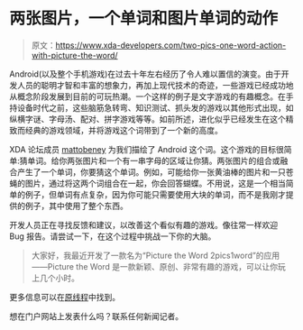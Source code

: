 # 两张图片，一个单词和图片单词的动作

> 原文：<https://www.xda-developers.com/two-pics-one-word-action-with-picture-the-word/>

Android(以及整个手机游戏)在过去十年左右经历了令人难以置信的演变。由于开发人员的聪明才智和丰富的想象力，再加上现代技术的奇迹，一些游戏已经成功地从概念阶段发展到目前的可玩热潮。一个这样的例子是文字游戏的有趣概念。在手持设备时代之前，这些脑筋急转弯、知识测试、抓头发的游戏以其他形式出现，如纵横字谜、字母汤、配对、拼字游戏等等。如前所述，进化似乎已经发生在这个精致而经典的游戏领域，并将游戏这个词带到了一个新的高度。

XDA 论坛成员 [mattobeney](http://forum.xda-developers.com/member.php?u=5204703) 为我们描绘了 Android 这个词。这个游戏的目标很简单:猜单词。给你两张图片和一个有一串字母的区域让你猜。两张图片的组合或融合产生了一个单词，你要猜这个单词。例如，可能给你一张黄油棒的图片和一只苍蝇的图片，通过将这两个词组合在一起，你会回答蝴蝶。不用说，这是一个相当简单的例子，但单词有点复杂，因为你可能只需要使用大块的单词，而不是我刚才提供的例子，其中使用了整个东西。

开发人员正在寻找反馈和建议，以改善这个看似有趣的游戏。像往常一样欢迎 Bug 报告。请尝试一下，在这个过程中挑战一下你的大脑。

> 大家好，我最近开发了一款名为“Picture the Word 2pics1word”的应用——Picture the Word 是一款新颖、原创、非常有趣的游戏，可以让你玩上几个小时。

更多信息可以在[原线程](http://forum.xda-developers.com/showthread.php?t=2219357)中找到。

想在门户网站上发表什么吗？联系任何新闻记者。